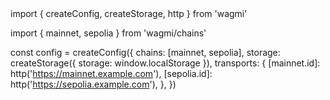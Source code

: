 <script setuimport { createConfig, createStorage, http } from 'wagmi'
import { mainnet, sepolia } from 'wagmi/chains'

const config = createConfig({
  chains: [mainnet, sepolia],
  storage: createStorage({ storage: window.localStorage }), 
  transports: {
    [mainnet.id]: http('https://mainnet.example.com'),
    [sepolia.id]: http('https://sepolia.example.com'),
  },
})p>
const packageName = 'wagmi'
</script>

<!--@include: @shared/utilitiesimport { createConfig, createStorage, http } from 'wagmi'
import { mainnet, sepolia } from 'wagmi/chains'

const config = createConfig({
  chains: [mainnet, sepolia],
  storage: createStorage({ storage: window.localStorage }), 
  transports: {
    [mainnet.id]: http('https://mainnet.example.com'),
    [sepolia.id]: http('https://sepolia.example.com'),
  },
})/serialize.md-->import { createConfig, createStorage, http } from 'wagmi'
import { mainnet, sepolia } from 'wagmi/chains'

const config = createConfig({
  chains: [mainnet, sepolia],
  storage: createStorage({ storage: window.localStorage }), 
  transports: {
    [mainnet.id]: http('https://mainnet.example.com'),
    [sepolia.id]: http('https://sepolia.example.com'),
  },
})
